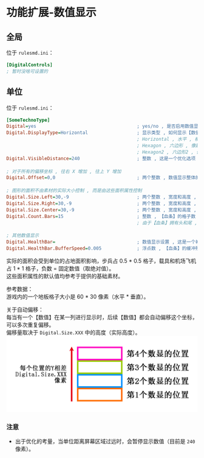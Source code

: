 # 功能扩展-数值显示

## 全局

位于 `rulesmd.ini`：

```ini
[DigitalControls]
; 暂时没啥可设置的
```



## 单位

位于 `rulesmd.ini`：

```ini
[SomeTechnoType]
Digital=yes                                     ; yes/no , 是否启用数值显示 , 默认值是 yes
Digital.DisplayType=Horizontal                  ; 显示类型 , 如何显示【数值】 , 默认值是 Horizontal (不区分大小写)
                                                ; Horizontal , 水平 , 横着显示【字符】
                                                ; Hexagon , 六边形 , 像建筑血条那样的倾斜
                                                ; Hexagon2 , 六边形2 , 像建筑血条那样的倾斜 , 只不过是在右侧的
Digital.VisibleDistance=240                     ; 整数 , 这是一个优化选项 , 当单位距离屏幕超过这个距离时停止绘制 , 可以是负数 , 默认值是 240 , 单位 : 像素

; 对于所有的偏移坐标 , 往右 X 增加 , 往上 Y 增加
Digital.Offset=0,0                              ; 两个整数 , 数值显示整体的偏移坐标 , 默认值是 0,0 , 单位 : 像素

; 图形的面积不由素材的实际大小控制 , 而是由这些面积属性控制
Digital.Size.Left=30,-9                         ; 两个整数 , 宽度和高度 , 左侧列的面积 , 用于计算对齐和自动偏移 , 默认值是 30,-9 (参考于提供的基础素材) , 单位 : 像素/格子
Digital.Size.Right=30,-9                        ; 两个整数 , 宽度和高度 , 右侧列的面积 , 用于计算对齐和自动偏移 , 默认值是 30,-9 (参考于提供的基础素材) , 单位 : 像素/格子
Digital.Size.Center=30,-9                       ; 两个整数 , 宽度和高度 , 中间列的面积 , 用于计算对齐和自动偏移 , 默认值是 30,-9 (参考于提供的基础素材) , 单位 : 像素/格子
Digital.Count.Bars=15                           ; 整数 , 【血条】的格子数 , 由于建筑面积可能是不规则的 , 因此这是半格的量 , 默认值是 15 (参考于提供的基础素材) , 单位 : 个/半个格子
                                                ; 由于【血条】拥有头和尾 , 因此这个值不能低于 3 , 正数 = 按照面积计算 , 负数 = 固定数量 (取绝对值)

; 其他数值显示
Digital.HealthBar=                              ; 数值显示设置 , 这是一个补充项 , 想隐藏原来的血条需要搭配 Misc.HideHealthBar=yes 使用 , 不设置不显示 , 默认值是 空
Digital.HealthBar.BufferSpeed=0.005             ; 浮点数 , 【血条】的缓冲残影的消失速度 , 速度是每帧减少的百分比 , 0.005 意味着每帧减少 0.5% , 200 帧会掉空 , 默认值是 0.005 , 单位 : 比例/帧
```

实际的面积会受到单位的占地面积影响，步兵占 0.5 * 0.5 格子，载具和机场飞机占 1 * 1 格子，负数 = 固定数值（取绝对值）。  
这些面积属性的默认值均参考于提供的基础素材。

参考数据：  
游戏内的一个地板格子大小是 60 * 30 像素（水平 * 垂直）。

关于自动偏移：  
每当有一个【数值】在某一列进行显示时，后续【数值】都会自动偏移这个坐标，可以多次重复偏移。  
偏移量取决于 `Digital.Size.XXX` 中的高度（实际高度）。  
![自动偏移](/图片/数值显示_自动偏移.png)

### 注意

* 出于优化的考量，当单位距离屏幕区域过远时，会暂停显示数值（目前是 `240` 像素）。